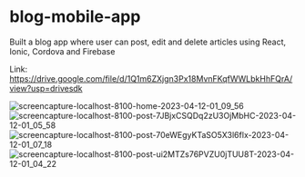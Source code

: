 # blog-mobile-app
Built a blog app where user can post, edit and delete articles using React, Ionic, Cordova and Firebase

Link: https://drive.google.com/file/d/1Q1m6ZXjgn3Px18MvnFKqfWWLbkHhFQrA/view?usp=drivesdk

![screencapture-localhost-8100-home-2023-04-12-01_09_56](https://user-images.githubusercontent.com/92278217/231313958-d6637f1f-9a78-4188-8a0a-a613f43d279b.png)
![screencapture-localhost-8100-post-7JBjxCSQDq2zU3OjMbHC-2023-04-12-01_05_58](https://user-images.githubusercontent.com/92278217/231313714-46e2c79d-5651-478d-90ed-a943f2ce618f.png)
![screencapture-localhost-8100-post-70eWEgyKTaSO5X3l6flx-2023-04-12-01_07_18](https://user-images.githubusercontent.com/92278217/231313710-0b4c15e6-2f68-4dfc-9fa4-f48d76de9781.png)
![screencapture-localhost-8100-post-ui2MTZs76PVZU0jTUU8T-2023-04-12-01_04_22](https://user-images.githubusercontent.com/92278217/231313717-c54542ba-2e1a-4f5f-bb43-511fc2b31e93.png)

